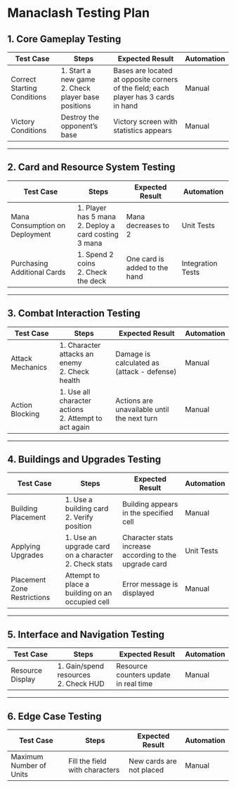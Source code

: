 # Manaclash Testing Plan

## 1. Core Gameplay Testing

| Test Case                 | Steps                                         | Expected Result                                                      | Automation       |
|---------------------------|-----------------------------------------------|----------------------------------------------------------------------|------------------|
| Correct Starting Conditions | 1. Start a new game<br>2. Check player base positions | Bases are located at opposite corners of the field; each player has 3 cards in hand | Manual           |
| Victory Conditions         | Destroy the opponent’s base                    | Victory screen with statistics appears                               | Manual           |

---

## 2. Card and Resource System Testing

| Test Case                 | Steps                                         | Expected Result                                                      | Automation       |
|---------------------------|-----------------------------------------------|----------------------------------------------------------------------|------------------|
| Mana Consumption on Deployment | 1. Player has 5 mana<br>2. Deploy a card costing 3 mana | Mana decreases to 2                                                  | Unit Tests       |
| Purchasing Additional Cards | 1. Spend 2 coins<br>2. Check the deck         | One card is added to the hand                                        | Integration Tests |

---

## 3. Combat Interaction Testing

| Test Case                 | Steps                                         | Expected Result                                                      | Automation       |
|---------------------------|-----------------------------------------------|----------------------------------------------------------------------|------------------|
| Attack Mechanics           | 1. Character attacks an enemy<br>2. Check health | Damage is calculated as (attack - defense)                          | Manual           |
| Action Blocking           | 1. Use all character actions<br>2. Attempt to act again | Actions are unavailable until the next turn                         | Manual           |

---

## 4. Buildings and Upgrades Testing

| Test Case                 | Steps                                         | Expected Result                                                      | Automation       |
|---------------------------|-----------------------------------------------|----------------------------------------------------------------------|------------------|
| Building Placement         | 1. Use a building card<br>2. Verify position  | Building appears in the specified cell                              | Manual           |
| Applying Upgrades          | 1. Use an upgrade card on a character<br>2. Check stats | Character stats increase according to the upgrade card             | Unit Tests       |
| Placement Zone Restrictions | Attempt to place a building on an occupied cell | Error message is displayed                                          | Manual           |

---

## 5. Interface and Navigation Testing

| Test Case                 | Steps                                         | Expected Result                                                      | Automation       |
|---------------------------|-----------------------------------------------|----------------------------------------------------------------------|------------------|
| Resource Display           | 1. Gain/spend resources<br>2. Check HUD       | Resource counters update in real time                               | Manual           |

---

## 6. Edge Case Testing

| Test Case                 | Steps                                         | Expected Result                                                      | Automation       |
|---------------------------|-----------------------------------------------|----------------------------------------------------------------------|------------------|
| Maximum Number of Units    | Fill the field with characters   | New cards are not placed   | Manual


